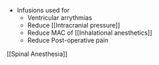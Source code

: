 - Infusions used for 
	- Ventricular arrythmias
	- Reduce [[Intracranial pressure]]
	- Reduce MAC of [[Inhalational anesthetics]] 
	- Reduce Post-operative pain

[[Spinal Anesthesia]]
	